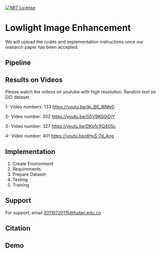 


[![MIT License](https://img.shields.io/badge/License-MIT-green.svg)](https://choosealicense.com/licenses/mit/)



# Lowlight Image Enhancement 

We will upload the codes and implementation instructions once our research paper has been accepted.

 

## Pipeline

## Results on Videos
Please watch the videos on youtube with high resolution.
Random test on DID dataset.

1- Video numbers: 133
https://youtu.be/jkj_B6_WMe0

2- Video number: 202
https://youtu.be/G5V9KG0jDjY

3- Video number: 327
https://youtu.be/DKp1cXQ40Sc


4- Video number: 401
https://youtu.be/dHyS-7d_Ang
## Implementation 
1. Create Environment
2. Requirements
3. Prepare Dataset
4. Testing
5. Training

## Support

For support, email 20110720115@fudan.edu.cn


## Citation



## Demo

